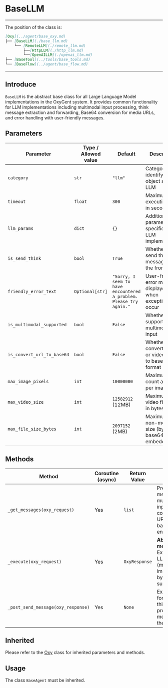 # BaseLLM
---
The position of the class is:


```markdown
[Oxy](../agent/base_oxy.md)
├── [BaseLLM](./base_llm.md)
    └── [RemoteLLM](./remote_llm.md)
        ├──[HttpLLM](./http_llm.md)
        └──[OpenAILLM](./openai_llm.md)
├── [BaseTool](../tools/base_tools.md)
└── [BaseFlow](../agent/base_flow.md)
```

---

## Introduce

`BaseLLM` is the abstract base class for all Large Language Model implementations in the OxyGent system. It provides common functionality for LLM implementations including multimodal input processing, think message extraction and forwarding, Base64 conversion for media URLs, and error handling with user-friendly messages.

## Parameters

| Parameter | Type / Allowed value | Default | Description |
| --------- | -------------------- | ------- | ----------- |
| `category` | `str` | `"llm"` | Category flag identifying the object as an LLM |
| `timeout` | `float` | `300` | Maximum execution time in seconds |
| `llm_params` | `dict` | `{}` | Additional parameters specific to the LLM implementation |
| `is_send_think` | `bool` | `True` | Whether to send think messages to the frontend |
| `friendly_error_text` | `Optional[str]` | `"Sorry, I seem to have encountered a problem. Please try again."` | User-friendly error message displayed when exceptions occur |
| `is_multimodal_supported` | `bool` | `False` | Whether to support multimodal input |
| `is_convert_url_to_base64` | `bool` | `False` | Whether to convert image or video URLs to base64 format |
| `max_image_pixels` | `int` | `10000000` | Maximum pixel count allowed per image |
| `max_video_size` | `int` | `12582912` (12MB) | Maximum video file size in bytes |
| `max_file_size_bytes` | `int` | `2097152` (2MB) | Maximum non-media file size (bytes) for base64 embedding |

## Methods

| Method | Coroutine (async) | Return Value | Purpose |
| ------ | ----------------- | ------------ | ------- |
| `_get_messages(oxy_request)` | Yes | `list` | Preprocesses messages for multimodal input, converts URLs to base64 if enabled |
| `_execute(oxy_request)` | Yes | `OxyResponse` | **Abstract method** - Execute the LLM request (must be implemented by subclasses) |
| `_post_send_message(oxy_response)` | Yes | `None` | Extracts and forwards thinking process messages to the frontend |

## Inherited
 Please refer to the [Oxy](../agents/base_oxy.md) class for inherited parameters and methods.
 
## Usage

The class `BaseAgent` must be inherited.


